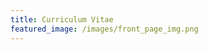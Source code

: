 ```yaml
---
title: Curriculum Vitae
featured_image: /images/front_page_img.png
---
```


<object data="{{ site.url }}{{ site.baseurl }}/assets/CV_WooyongJung_2308.pdf" style="width:1000px; height:1000px;" type="application/pdf"></object>